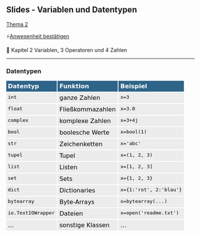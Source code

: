 ## Slides - Variablen und Datentypen

[Thema 2](topic-2/readme.md)

⚡[Anwesenheit bestätigen](https://moodle.medizintechnik-hf.ch/mod/attendance/manage.php?id=4479)

📖 Kapitel 2 Variablen, 3 Operatoren und 4 Zahlen

---

### Datentypen

![](../datentypen.png)

